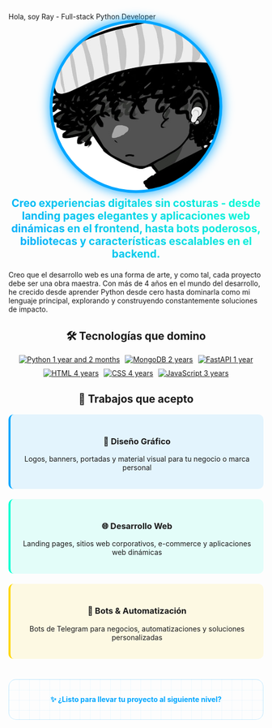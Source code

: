 Hola, soy Ray - Full-stack Python Developer
<div align="center"> <img src="./public/rblez.jpg" alt="Ray" height="300" style="border-radius: 50%; border: 5px solid #00A6FF; filter: drop-shadow(0 0 10px #00A6FF); transform: scale(1.1);"> </div><div align="center"> <p style="font-size: 1.5em; font-weight: bold; background: linear-gradient(45deg, #00A6FF, #00FFD1); -webkit-background-clip: text; -webkit-text-fill-color: transparent; margin: 20px 0;"> Creo experiencias digitales sin costuras - desde landing pages elegantes y aplicaciones web dinámicas en el frontend, hasta bots poderosos, bibliotecas y características escalables en el backend. </p> </div>
Creo que el desarrollo web es una forma de arte, y como tal, cada proyecto debe ser una obra maestra. Con más de 4 años en el mundo del desarrollo, he crecido desde aprender Python desde cero hasta dominarla como mi lenguaje principal, explorando y construyendo constantemente soluciones de impacto.

<div align="center" style="margin: 30px 0;"><h2>🛠️ Tecnologías que domino</h2> <div style="display: flex; flex-wrap: wrap; justify-content: center; align-items: center; gap: 10px;"> <a href="https://www.python.org/"><img src="https://img.shields.io/badge/Python-1%20año%202%20meses-3776AB?style=for-the-badge&logo=python&logoColor=white" alt="Python 1 year and 2 months" /></a> <a href="https://www.mongodb.com/"><img src="https://img.shields.io/badge/MongoDB-2%20años-47A248?style=for-the-badge&logo=mongodb&logoColor=white" alt="MongoDB 2 years" /></a> <a href="https://fastapi.tiangolo.com/"><img src="https://img.shields.io/badge/FastAPI-1%20año-009688?style=for-the-badge&logo=fastapi&logoColor=white" alt="FastAPI 1 year" /></a> <a href="https://developer.mozilla.org/en-US/docs/Web/HTML"><img src="https://img.shields.io/badge/HTML-4%20años-E34F26?style=for-the-badge&logo=html5&logoColor=white" alt="HTML 4 years" /></a> <a href="https://developer.mozilla.org/en-US/docs/Web/CSS"><img src="https://img.shields.io/badge/CSS-4%20años-1572B6?style=for-the-badge&logo=css3&logoColor=white" alt="CSS 4 years" /></a> <a href="https://developer.mozilla.org/en-US/docs/Web/JavaScript"><img src="https://img.shields.io/badge/JavaScript-3%20años-F7DF1E?style=for-the-badge&logo=javascript&logoColor=black" alt="JavaScript 3 years" /></a> </div></div>
<div align="center" style="margin: 30px 0;"><h2>💼 Trabajos que acepto</h2> <div style="display: grid; grid-template-columns: repeat(auto-fit, minmax(300px, 1fr)); gap: 20px;"> <div style="background: rgba(0, 166, 255, 0.1); padding: 20px; border-radius: 10px; border-left: 4px solid #00A6FF;"> <h3>🎨 Diseño Gráfico</h3> <p>Logos, banners, portadas y material visual para tu negocio o marca personal</p> </div> <div style="background: rgba(0, 255, 209, 0.1); padding: 20px; border-radius: 10px; border-left: 4px solid #00FFD1;"> <h3>🌐 Desarrollo Web</h3> <p>Landing pages, sitios web corporativos, e-commerce y aplicaciones web dinámicas</p> </div> <div style="background: rgba(255, 215, 0, 0.1); padding: 20px; border-radius: 10px; border-left: 4px solid #FFD700;"> <h3>🤖 Bots & Automatización</h3> <p>Bots de Telegram para negocios, automatizaciones y soluciones personalizadas</p> </div> </div></div>

<div align="center" style="margin-top: 40px;"> <div style=" background-image: linear-gradient(rgba(0, 166, 255, 0.05) 1px, transparent 1px), linear-gradient(90deg, rgba(0, 166, 255, 0.05) 1px, transparent 1px); background-size: 20px 20px; padding: 30px; border-radius: 15px; border: 1px solid rgba(0, 166, 255, 0.2); "> <p style="margin: 0; color: #00A6FF; font-weight: bold;">✨ ¿Listo para llevar tu proyecto al siguiente nivel?</p> </div> </div>